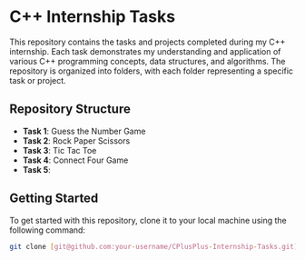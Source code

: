 # C++ Internship Tasks

This repository contains the tasks and projects completed during my C++ internship. Each task demonstrates my understanding and application of various C++ programming concepts, data structures, and algorithms. The repository is organized into folders, with each folder representing a specific task or project.

## Repository Structure

- **Task 1**: Guess the Number Game
- **Task 2**: Rock Paper Scissors
- **Task 3**: Tic Tac Toe
- **Task 4**: Connect Four Game
- **Task 5**:

## Getting Started

To get started with this repository, clone it to your local machine using the following command:

```bash
git clone [git@github.com:your-username/CPlusPlus-Internship-Tasks.git](https://github.com/FocusedPoetry10/InternPE-_CPlusPlus-Internship-Tasks.git)
